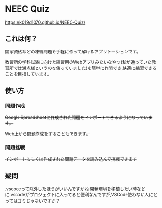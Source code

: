 # NEEC Quiz

https://k019d1070.github.io/NEEC-Quiz/

## これは何？
国家資格などの練習問題を手軽に作って解けるアプリケーションです。

教習所の学科試験に向けた練習用のWebアプリみたいなやつ(私が通っていた教習所では満点様というのを使っていました)を簡単に作問でき,快適に練習できることを目指しています。

## 使い方
### 問題作成
~~Google Spreadsheetに作成された問題をインポートできるようになっています。~~

~~Web上から問題作成をすることもできます。~~

### 問題挑戦
~~インポートもしくは作成された問題データを読み込んで挑戦できます~~

## 疑問
.vscodeって除外したほうがいいんですかね
開発環境を移植したい時などに.vscodeがプロジェクトに入ってると便利なんですが,VSCode使わない人にとってはゴミじゃないですか？
